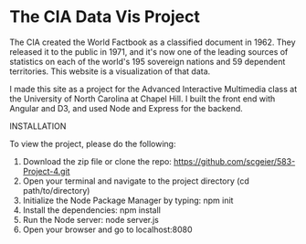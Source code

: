 # The CIA Data Vis Project

The CIA created the World Factbook as a classified document in 1962. They released it to the public in 1971, and it's now one of the leading sources of statistics on each of the world's 195 sovereign nations and 59 dependent territories. This website is a visualization of that data.

I made this site as a project for the Advanced Interactive Multimedia class at the University of North Carolina at Chapel Hill. I built the front end with Angular and D3, and used Node and Express for the backend.

INSTALLATION

To view the project, please do the following:

1. Download the zip file or clone the repo: https://github.com/scgeier/583-Project-4.git
2. Open your terminal and navigate to the project directory (cd path/to/directory)
3. Initialize the Node Package Manager by typing:  npm init
4. Install the dependencies:  npm install
5. Run the Node server: node server.js
6. Open your browser and go to localhost:8080


